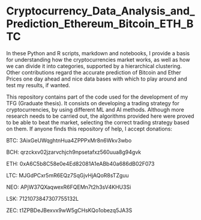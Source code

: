 # Cryptocurrency_Data_Analysis_and_Prediction_Ethereum_Bitcoin_ETH_BTC
In these Python and R scripts, markdown and notebooks, I provide a basis for understanding how the cryptocurrencies market works, as well as how we can divide it into categories, supported by a hierarchical clustering. Other contributions regard the accurate prediction of Bitcoin and Ether Prices one day ahead and nice data bases with which to play around and test my results, if wanted. 

This repository contains part of the code used for the development of my TFG (Graduate thesis). It consists on developing a trading strategy for cryptocurrencies, by using different ML and AI methods. Although more research needs to be carried out, the algorithms provided here were proved to be able to beat the market, selecting the correct trading strategy based on them. 
If anyone finds this repository of help, I accept donations:

BTC: 3AixGeUWqghtnHua4ZPPPxMr8n6Wkv3wbo

BCH: qrzckxv02jzarvchjch9npsetafxz560uua8g94gvk

ETH: 0xA6C5b8C58e0e4Ed82081A1eABb40a686dB02F073

LTC: MJGdPCxr5mR6EQz7SqGjvHjAQoR8sTZguu

NEO: APjW37QXaqwexR6FQEMn7t2h3sV4KHU3Si

LSK: 7121073847307755132L

ZEC: t1ZPBDeJBexvx9wW5gCHsKQo1obezq5JA3S
